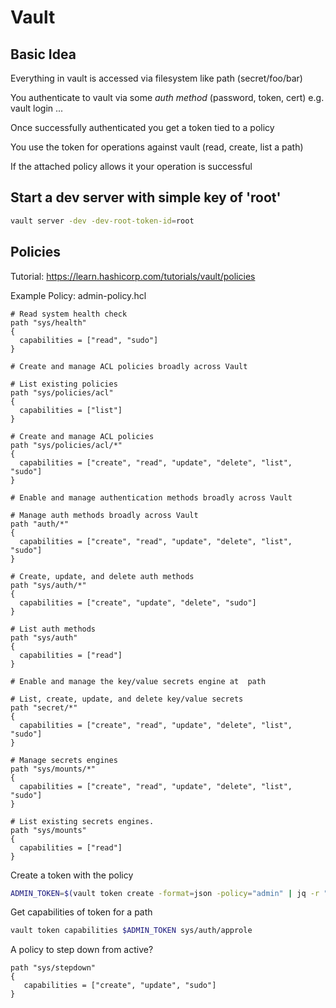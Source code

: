 # Vault

## Basic Idea

Everything in vault is accessed via filesystem like path (secret/foo/bar)

You authenticate to vault via some *auth method* (password, token, cert)
e.g. vault login ...

Once successfully authenticated you get a token tied to a policy

You use the token for operations against vault (read, create, list a path)

If the attached policy allows it your operation is successful

## Start a dev server with simple key of 'root'

```bash
vault server -dev -dev-root-token-id=root
```

## Policies

Tutorial: <https://learn.hashicorp.com/tutorials/vault/policies>

Example Policy: admin-policy.hcl

```hcl
# Read system health check
path "sys/health"
{
  capabilities = ["read", "sudo"]
}

# Create and manage ACL policies broadly across Vault

# List existing policies
path "sys/policies/acl"
{
  capabilities = ["list"]
}

# Create and manage ACL policies
path "sys/policies/acl/*"
{
  capabilities = ["create", "read", "update", "delete", "list", "sudo"]
}

# Enable and manage authentication methods broadly across Vault

# Manage auth methods broadly across Vault
path "auth/*"
{
  capabilities = ["create", "read", "update", "delete", "list", "sudo"]
}

# Create, update, and delete auth methods
path "sys/auth/*"
{
  capabilities = ["create", "update", "delete", "sudo"]
}

# List auth methods
path "sys/auth"
{
  capabilities = ["read"]
}

# Enable and manage the key/value secrets engine at  path

# List, create, update, and delete key/value secrets
path "secret/*"
{
  capabilities = ["create", "read", "update", "delete", "list", "sudo"]
}

# Manage secrets engines
path "sys/mounts/*"
{
  capabilities = ["create", "read", "update", "delete", "list", "sudo"]
}

# List existing secrets engines.
path "sys/mounts"
{
  capabilities = ["read"]
}
```

Create a token with the policy

```bash
ADMIN_TOKEN=$(vault token create -format=json -policy="admin" | jq -r ".auth.client_token")
```

Get capabilities of token for a path

```bash
vault token capabilities $ADMIN_TOKEN sys/auth/approle
```

A policy to step down from active?

```hcl
path "sys/stepdown"
{
   capabilities = ["create", "update", "sudo"]
}
```

